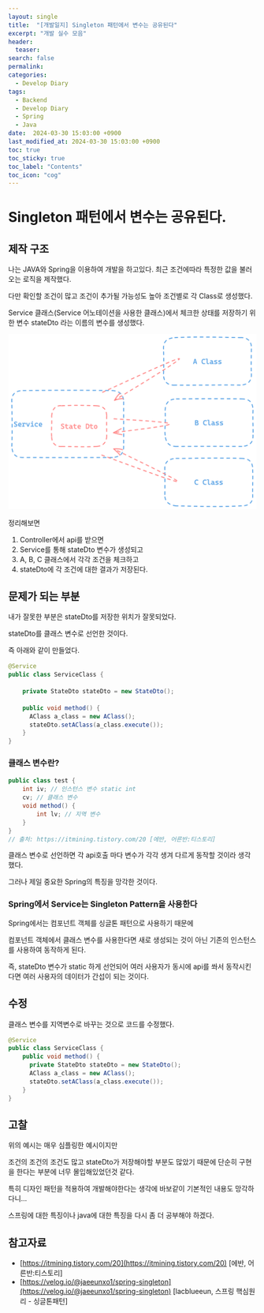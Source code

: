 ```yaml
---
layout: single
title:  "[개발일지] Singleton 패턴에서 변수는 공유된다"
excerpt: "개발 실수 모음"
header:
  teaser: 
search: false
permalink:
categories: 
  - Develop Diary
tags:
  - Backend
  - Develop Diary
  - Spring
  - Java
date:  2024-03-30 15:03:00 +0900
last_modified_at: 2024-03-30 15:03:00 +0900
toc: true
toc_sticky: true
toc_label: "Contents"
toc_icon: "cog"
---
```


# Singleton 패턴에서 변수는 공유된다.

## 제작 구조

나는 JAVA와 Spring을 이용하여 개발을 하고있다.
최근 조건에따라 특정한 값을 불러오는 로직을 제작했다. 

다만 확인할 조건이 많고 조건이 추가될 가능성도 높아 조건별로 각 Class로 생성했다.

Service 클래스(Service 어노테이션을 사용한 클래스)에서 체크한 상태를 저장하기 위한 변수 stateDto 라는 이름의 변수를 생성했다.

![Structure](/assets/images/posts/BackEnd/Develop_Diary/01_structure.png)

정리해보면 

1. Controller에서 api를 받으면 
2. Service를 통해 stateDto 변수가 생성되고 
3. A, B, C 클래스에서 각각 조건을 체크하고 
4. stateDto에 각 조건에 대한 결과가 저장된다.

## 문제가 되는 부분

내가 잘못한 부분은 stateDto를 저장한 위치가 잘못되었다.

stateDto를 클래스 변수로 선언한 것이다.

즉 아래와 같이 만들었다.

```java
@Service
public class ServiceClass {

    private StateDto stateDto = new StateDto();

    public void method() {
      AClass a_class = new AClass();
      stateDto.setAClass(a_class.execute());
    }
}
```

### 클래스 변수란?

```java
public class test { 
    int iv; // 인스턴스 변수 static int 
    cv; // 클래스 변수 
    void method() { 
	    int lv; // 지역 변수 
    } 
}
// 출처: https://itmining.tistory.com/20 [에반, 어른반:티스토리]
```

클래스 변수로 선언하면 각 api호출 마다 변수가 각각 생겨 다르게 동작할 것이라 생각했다.

그러나 제일 중요한 Spring의 특징을 망각한 것이다.

### Spring에서 Service는 Singleton Pattern을 사용한다

Spring에서는 컴포넌트 객체를 싱글톤 패턴으로 사용하기 때문에

컴포넌트 객체에서 클래스 변수를 사용한다면 새로 생성되는 것이 아닌 기존의 인스턴스를 사용하여 동작하게 된다.

즉, stateDto 변수가 static 하게 선언되어 여러 사용자가 동시에 api를 쏴서 동작시킨다면 여러 사용자의 데이터가 간섭이 되는 것이다.

## 수정

클래스 변수를 지역변수로 바꾸는 것으로 코드를 수정했다.

```java
@Service
public class ServiceClass {
    public void method() {
      private StateDto stateDto = new StateDto();
      AClass a_class = new AClass();
      stateDto.setAClass(a_class.execute());
    }
}
```

## 고찰

위의 예시는 매우 심플링한 예시이지만

조건의 조건의 조건도 많고 stateDto가 저장해야할 부분도 많았기 때문에 단순히 구현을 한다는 부분에 너무 몰입해있었던것 같다.

특히 디자인 패턴을 적용하여 개발해야한다는 생각에 바보같이 기본적인 내용도 망각하다니...

스프링에 대한 특징이나 java에 대한 특징을 다시 좀 더 공부해야 하겠다.

## 참고자료 

- [https://itmining.tistory.com/20](https://itmining.tistory.com/20) [에반, 어른반:티스토리]
- [https://velog.io/@jaeeunxo1/spring-singleton](https://velog.io/@jaeeunxo1/spring-singleton)
[lacblueeun, 스프링 핵심원리 - 싱글톤패턴]
